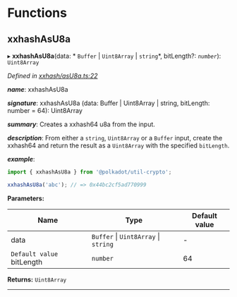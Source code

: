 

# Functions

<a id="xxhashasu8a"></a>

##  xxhashAsU8a

▸ **xxhashAsU8a**(data: * `Buffer` &#124; `Uint8Array` &#124; `string`*, bitLength?: *`number`*): `Uint8Array`

*Defined in [xxhash/asU8a.ts:22](https://github.com/polkadot-js/common/blob/fbd6c1e/packages/util-crypto/src/xxhash/asU8a.ts#L22)*

*__name__*: xxhashAsU8a

*__signature__*: xxhashAsU8a (data: Buffer | Uint8Array | string, bitLength: number = 64): Uint8Array

*__summary__*: Creates a xxhash64 u8a from the input.

*__description__*: From either a `string`, `Uint8Array` or a `Buffer` input, create the xxhash64 and return the result as a `Uint8Array` with the specified `bitLength`.

*__example__*:   

```javascript
import { xxhashAsU8a } from '@polkadot/util-crypto';

xxhashAsU8a('abc'); // => 0x44bc2cf5ad770999
```

**Parameters:**

| Name | Type | Default value |
| ------ | ------ | ------ |
| data |  `Buffer` &#124; `Uint8Array` &#124; `string`| - |
| `Default value` bitLength | `number` | 64 |

**Returns:** `Uint8Array`

___

